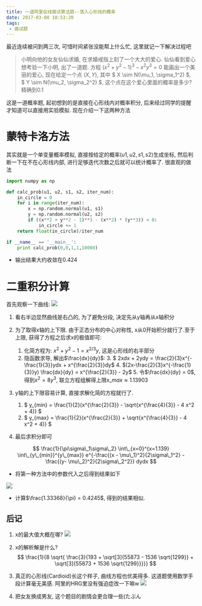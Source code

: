 ```yaml
---
title: 一道阿里在线面试算法题--落入心形线的概率
date: 2017-03-08 18:53:20
tags:
 - 面试题
---
```


最近连续被问到两三次, 可惜时间紧张没能帮上什么忙, 这里就记一下解决过程吧

<!--more-->

> 小明向他的女友仙仙求婚, 在求婚戒指上刻了一个大大的爱心. 仙仙看到爱心想考验一下小明, 出了一道题. 方程 $(x^2 + y^2 - 1)^3 -x^2y^3 = 0$ 能画出一个美丽的爱心, 现在给定一个点 $(X, Y)$, 其中 $ X \sim N(\mu\_1, \sigma\_1^2) $, $ Y \sim N(\mu\_2, \sigma\_2^2) $, 这个点在这个爱心里面的概率是多少? 精确到0.1

这是一道概率题, 起初想到的是直接在心形线内对概率积分, 后来经过同学的提醒才知道可以直接用实验模拟. 现在介绍一下这两种方法

# 蒙特卡洛方法

其实就是一个单变量概率模拟, 直接按给定的概率$(u1, u2, s1, s2)$生成坐标, 然后判断一下在不在心形线内部, 进行足够迭代次数之后就可以统计概率了. 很直观的做法

```python
import numpy as np

def calc_prob(u1, u2, s1, s2, iter_num):
    in_circle = 0
    for i in range(iter_num):
        x = np.random.normal(u1, s1)
        y = np.random.normal(u2, s2)
        if ((x**2 + y**2 - 1)**3 - (x**2) * (y**3)) < 0:
            in_circle += 1
    return float(in_circle)/iter_num

if __name__ == '__main__':
    print calc_prob(0,0,1,1,10000)
```

 - 输出结果大约收敛在0.424

# 二重积分计算

首先观察一下曲线:
![](https://my-imgshare.oss-cn-shenzhen.aliyuncs.com/F68E07C9C4E003D54BEFCB84CA5692CC.jpg)

1. 看右半边显然曲线是右凸的, 为了避免分段, 决定先从y轴再从x轴积分
2. 为了取得x轴的上下限. 由于正态分布的中心对称性, x从0开始积分就行了.至于上限, 获得了方程之后求x的极值即可:
    1. 化简方程为: $x^2 + y^2 - 1 = x^{2/3}y$, 这是心形线的右半部分
    2. 隐函数求导, 解出$\frac{dx}{dy}$:
        3. $ 2xdx + 2ydy = \frac{2}{3}x^{-\frac{1}{3}}ydx +  x^{\frac{2}{3}}dy$
        4. $(2x-\frac{2}{3}x^{-\frac{1}{3}}y) \frac{dx}{dy} = x^{\frac{2}{3}} - 2y$
        5. 令$\frac{dx}{dy} = 0$, 得到$x^2 = 8y^3$, 联立方程组解得上限$x\_{max} \approx 1.13903$

3. y轴的上下限容易计算, 直接求解化简的方程就行了.
    1. $ y\_{min} = \frac{1}{2}(x^{\frac{2}{3}} - \sqrt{x^{\frac{4}{3}} - 4 x^2 + 4)} $
    2. $ y\_{max} = \frac{1}{2}(x^{\frac{2}{3}} + \sqrt{x^{\frac{4}{3}} - 4 x^2 + 4)} $

4. 最后求积分即可

$$
\frac{1}{\pi\sigma\_1\sigma\_2} \int\_{x=0}^{x=1.139} \int\_{y\_{min}}^{y\_{max}} e^{-\frac{(x - \mu\_1)^2}{2\sigma\_1^2} - \frac{(y- \mu\_2)^2}{2\sigma\_2^2}} dydx
$$

 - 将第一种方法中的参数代入之后得到结果如下

![](https://my-imgshare.oss-cn-shenzhen.aliyuncs.com/MSP1821c731010163c3i2e000019i42c9cfeb3h0i9.gif)
 
 - 计算$\frac{1.33368}{\pi} = 0.4245$, 得到的结果相似.

## 后记
1. x的最大值大概在哪?
![](https://my-imgshare.oss-cn-shenzhen.aliyuncs.com/MSP14421gd0ab25140hfhg500004ih16a48d690936f.gif)
2. x的解析解是什么?
$$
\frac{1}{8 \sqrt{ \frac{3}{193 + \sqrt[3]{55873 - 1536 \sqrt{1299}} + \sqrt[3]{55873 + 1536 \sqrt{1299}}}}}
$$

3. 真正的心形线(Cardioid)长这个样子, 曲线方程也优美得多. 这道题使用数学手段计算毫无美感. 阿里的HRG里没有强迫症改一下嘛w
![](https://upload.wikimedia.org/wikipedia/commons/thumb/5/51/Kardioide.svg/440px-Kardioide.svg.png)

4. 把女友换成男友, 这个题目的剧情会更合理一些(たぶん